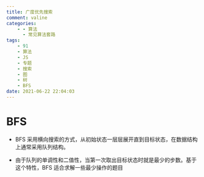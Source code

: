```yaml
---
title: 广度优先搜索
comment: valine
categories:
    - - 算法
      - 常见算法套路
tags:
    - 91
    - 算法
    - JS
    - 专题
    - 搜索
    - 图
    - 树
    - BFS
date: 2021-06-22 22:04:03
---
```


# BFS

-   BFS 采用横向搜索的方式，从初始状态一层层展开直到目标状态，在数据结构上通常采用队列结构。

-   由于队列的单调性和二值性，当第一次取出目标状态时就是最少的步数。基于这个特性，BFS 适合求解一些最少操作的题目
